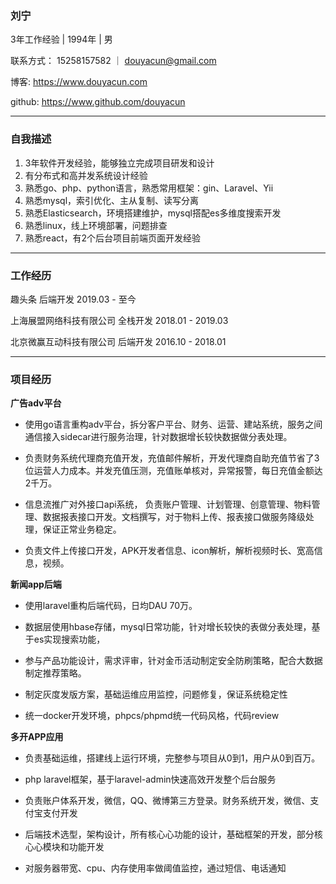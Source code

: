 ### 刘宁

3年工作经验 | 1994年 | 男 

联系方式： 	15258157582 ｜ [douyacun@gmail.com](mailto:douyacun@gmail.com)

博客:			   https://www.douyacun.com

github: 	  	https://www.github.com/douyacun

---

### 自我描述

1. 3年软件开发经验，能够独立完成项目研发和设计
2. 有分布式和高并发系统设计经验
3. 熟悉go、php、python语言，熟悉常用框架：gin、Laravel、Yii
4. 熟悉mysql，索引优化、主从复制、读写分离
5. 熟悉Elasticsearch，环境搭建维护，mysql搭配es多维度搜索开发
6. 熟悉linux，线上环境部署，问题排查
7. 熟悉react，有2个后台项目前端页面开发经验

---

### 工作经历

趣头条  										后端开发 			2019.03 - 至今 

上海展盟网络科技有限公司		全栈开发			2018.01 - 2019.03

北京微赢互动科技有限公司		后端开发			2016.10 - 2018.01

---

### 项目经历

**广告adv平台**

- 使用go语言重构adv平台，拆分客户平台、财务、运营、建站系统，服务之间通信接入sidecar进行服务治理，针对数据增长较快数据做分表处理。

- 负责财务系统代理商充值开发，充值邮件解析，开发代理商自助充值节省了3位运营人力成本。并发充值压测，充值账单核对，异常报警，每日充值金额达2千万。
- 信息流推广对外接口api系统， 负责账户管理、计划管理、创意管理、物料管理、数据报表接口开发。文档撰写，对于物料上传、报表接口做服务降级处理，保证正常业务稳定。
- 负责文件上传接口开发，APK开发者信息、icon解析，解析视频时长、宽高信息，视频。



**新闻app后端**

- 使用laravel重构后端代码，日均DAU 70万。

- 数据层使用hbase存储，mysql日常功能，针对增长较快的表做分表处理，基于es实现搜索功能，

- 参与产品功能设计，需求评审，针对金币活动制定安全防刷策略，配合大数据制定推荐策略。

- 制定灰度发版方案，基础运维应用监控，问题修复，保证系统稳定性

- 统一docker开发环境，phpcs/phpmd统一代码风格，代码review



**多开APP应用**

- 负责基础运维，搭建线上运行环境，完整参与项目从0到1，用户从0到百万。

- php laravel框架，基于laravel-admin快速高效开发整个后台服务

- 负责账户体系开发，微信，QQ、微博第三方登录。财务系统开发，微信、支付宝支付开发

- 后端技术选型，架构设计，所有核⼼心功能的设计，基础框架的开发，部分核⼼心模块和功能开发

- 对服务器带宽、cpu、内存使用率做阈值监控，通过短信、电话通知